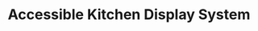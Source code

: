 ---
title: Accessible Kitchen Display System
description: Manage all your digital, delivery & in-store orders from a single dashboard in our mobile and desktop application. Reduce the risks of errors and oversights by using a centralized platform, to ensure all necessary information and tasks are easily accessible.
featured: True
type: 
tags: 
external-url: 
prototype-link: 
---